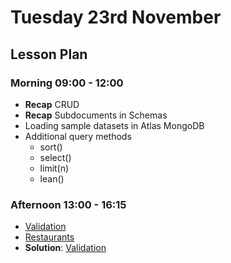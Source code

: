 # Tuesday 23rd November

## Lesson Plan

### Morning 09:00 - 12:00

+ **Recap** CRUD
+ **Recap** Subdocuments in Schemas
+ Loading sample datasets in Atlas MongoDB
+ Additional query methods
  + sort()
  + select()
  + limit(n)
  + lean()

### Afternoon 13:00 - 16:15

+ [Validation](https://github.com/FrancoSpeziali/db-validation)
+ [Restaurants](https://github.com/FrancoSpeziali/db-restaurants)
+ **Solution**: [Validation](https://github.com/FrancoSpeziali/db-validation)
